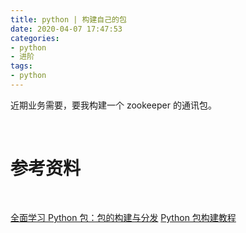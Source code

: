 ```yaml
---
title: python | 构建自己的包
date: 2020-04-07 17:47:53
categories:
- python
- 进阶
tags:
- python
---
```

近期业务需要，要我构建一个 zookeeper 的通讯包。

<!-- more -->

<br/>

# 参考资料

<br/>

[全面学习 Python 包：包的构建与分发](https://zhuanlan.zhihu.com/p/98072051)
[Python 包构建教程](https://www.cnblogs.com/cposture/p/9029023.html)


